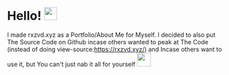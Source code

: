 # Hello! <img src="https://i.imgur.com/otdpOnl.gif" width="30px">

I made rxzvd.xyz as a Portfolio/About Me for Myself. I decided to also put The Source Code on Github incase others wanted to peak at The Code (instead of doing view-source:https://rxzvd.xyz/) and Incase others want to use it, but You can't just nab it all for yourself <img src="https://cdn.discordapp.com/emojis/801059559573553162.png?v=1" style="height: 32px;">

